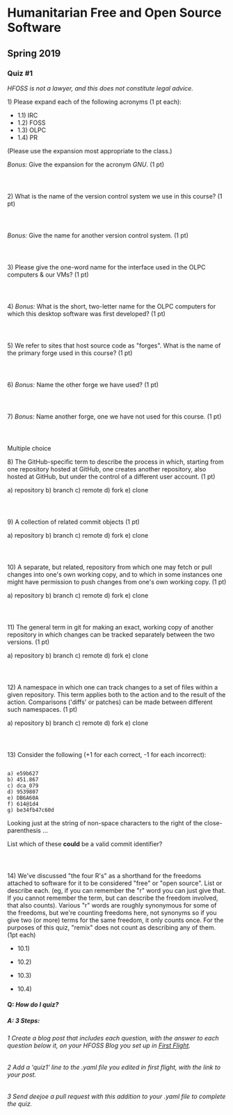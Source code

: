 Humanitarian Free and Open Source Software
==========================================

Spring 2019
-----------

### Quiz \#1

*HFOSS is not a lawyer, and this does not constitute legal advice.*

1\) Please expand each of the following acronyms (1 pt each):

-   1.1) IRC
-   1.2) FOSS
-   1.3) OLPC
-   1.4) PR

(Please use the expansion most appropriate to the class.)

*Bonus:* Give the expansion for the acronym *GNU*. (1 pt)

```



````

2\) What is the name of the version control system we use in this course? (1 pt)


```



````

*Bonus:* Give the name for another version control system. (1 pt)


```



````


3\) Please give the one-word name for the interface used in the OLPC computers & our VMs? (1 pt)


```



````


4\) *Bonus:* What is the short, two-letter name for the OLPC computers for which this desktop software was first developed? (1 pt)



```



````

5\) We refer to sites that host source code as "forges". What is the name of the primary forge used in this course? (1 pt)



```



````


6\) *Bonus:* Name the other forge we have used? (1 pt)


```



````



7\) *Bonus:* Name another forge, one we have not used for this course. (1 pt)



```



````



Multiple choice


8\) The GitHub-specific term to describe the process in which, starting from one repository hosted at GitHub, one creates another repository, also hosted at GitHub, but under the control of a different user account. (1 pt)

a\) repository b) branch c) remote d) fork e) clone



```



````



9\) A collection of related commit objects (1 pt)

a\) repository b) branch c) remote d) fork e) clone



```



````



10\) A separate, but related, repository from which one may fetch or pull changes into one's own working copy, and to which in some instances one might have permission to push changes from one's own working copy. (1 pt)

a\) repository b) branch c) remote d) fork e) clone



```



````



11\) The general term in git for making an exact, working copy of another repository in which changes can be tracked separately between the two versions. (1 pt)

a\) repository b) branch c) remote d) fork e) clone



```



````



12\) A namespace in which one can track changes to a set of files within a given repository. 
This term applies both to the action and to the result of the action. 
Comparisons ('diffs' or patches) can be made between different such namespaces. (1 pt)

a\) repository b) branch c) remote d) fork e) clone



```



````


13\) Consider the following (+1 for each correct, -1 for each incorrect):

```

a) e59b627
b) 451.867
c) dca_079
d) 9539807
e) DB6A60A
f) 614@1d4
g) be34fb47c60d

```

Looking just at the string of non-space characters to the right of the close-parenthesis ...


List which of these **could** be a valid commit identifier?


```



````



14\) We've discussed "the four R's" as a shorthand for the freedoms
attached to software for it to be considered "free" or "open source".
List or describe each. (eg, if you can remember the "r" word you can
just give that. If you cannot remember the term, but can describe the
freedom involved, that also counts). Various "r" words are roughly
synonymous for some of the freedoms, but we're counting freedoms here,
not synonyms so if you give two (or more) terms for the same freedom, it
only counts once. For the purposes of this quiz, "remix" does not count
as describing any of them. (1pt each)

-   10.1)




-   10.2)




-   10.3)




-   10.4)


#### Q: *How do I quiz?*

##### A: *3 Steps:*


###### 1 Create a blog post that includes each question, with the answer to each question below it, on your HFOSS Blog you set up in [*First Flight*](/hw/firstflight).
###### 2 Add a 'quiz1' line to the .yaml file you edited in first flight, with the link to your post.
###### 3 Send deejoe a pull request with this addition to your .yaml file to complete the quiz.


